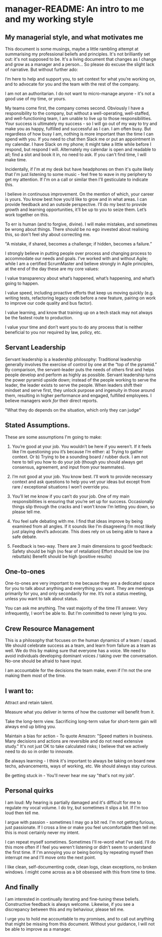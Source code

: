 # manager-README: An intro to me and my working style

## My managerial style, and what motivates me

This document is some musings, maybe a little rambling attempt at summarising my professional beliefs and principles. It's not brilliantly set out: it's not supposed to be. It's a living document that changes as I change and grow as a manager and a person... So please do excuse the slight lack of narrative. But without further ado:

I’m here to help and support you, to set context for what you’re working on, and to advocate for you and the team with the rest of the company.

I am not an authoritarian. I do not want to micro-manage anyone - it's not a good use of my time, or yours.

My teams come first, the company comes second. Obviously I have a responsibility to the company, but without a well-operating, well-staffed, and well-functioning team, I am unable to live up to those responsibilities. Your success is ultimately my success - so I will go out of my way to try and make you as happy, fulfilled and successful as I can.
I am often busy. But regardless of how busy I am, nothing is more important than the time I can spend with you. If you need to chat then Slack me or put an appointment in my calendar. I have Slack on my phone; it might take a little while before I respond, but respond I will. Alternately my calendar is open and readable to all; find a slot and book it in, no need to ask. If you can't find time, I will make time.

Incidentally, if I'm at my desk but have headphones on then it's quite likely that I'm just listening to some music - feel free to wave in my periphery to get my attention. If I'm on a call or similar then I'll gesticulate to indicate this. 

I believe in continuous improvement. On the mention of which, your career is yours. You know best how you’d like to grow and in what areas. I can provide feedback and an outside perspective. I’ll do my best to provide growth and learning opportunities, it’ll be up to you to seize them. Let’s work together on this.

To err is human (and to forgive, divine). I will make mistakes, and sometimes be wrong about things. There should be no ego invested about realising this, so don't feel shy about correcting me.

"A mistake, if shared, becomes a challenge; if hidden, becomes a failure.” 

I strongly believe in putting people over process and changing process to accommodate our needs and goals. I’ve worked with and without Agile; while I am a certified ScrumMaster and believe strongly in Agile principles, at the end of the day these are my core values:

I value transparency about what’s happened, what’s happening, and what’s going to happen.

I value speed, including proactive efforts that keep us moving quickly (e.g. writing tests, refactoring legacy code before a new feature, pairing on work to improve our code quality and bus factor).

I value learning, and know that training up on a tech stack may not always be the fastest route to production.

I value your time and don’t want you to do any process that is neither beneficial to you nor required by law, policy, etc.


## Servant Leadership
Servant leadership is a leadership philosophy: Traditional leadership generally involves the exercise of control by one at the “top of the pyramid.” By comparison, the servant-leader puts the needs of others first and helps people develop and perform as highly as possible. Servant leadership turns the power pyramid upside down; instead of the people working to serve the leader, the leader exists to serve the people. When leaders shift their mindset and serve first, they unlock purpose and ingenuity in those around them, resulting in higher performance and engaged, fulfilled employees. I believe managers work *for* their direct reports.

"What they do depends on the situation, which only they can judge"



## Stated Assumptions.

These are some assumptions I'm going to make:

1. You’re good at your job. You wouldn’t be here if you weren’t. If it feels like I’m questioning you it’s because I’m either: a) Trying to gather context. Or b) Trying to be a sounding board / rubber duck. I am not here to tell you how to do your job (though you should always get consensus, agreement, and input from your teammates).

2. I’m not good at your job. You know best. I’ll work to provide necessary context and ask questions to help you vet your ideas but except from rare / exceptional situations I won’t override you.

3. You’ll let me know if you can’t do your job. One of my main responsibilities is ensuring that you’re set up for success. Occasionally things slip through the cracks and I won’t know I’m letting you down, so please tell me.

4. You feel safe debating with me. I find that ideas improve by being examined from all angles. If it sounds like I’m disagreeing I’m most likely just playing devil’s advocate. This does rely on us being able to have a safe debate.

5. Feedback is two-way. There are 3 main dimensions to good feedback:
    Safety should be high (no fear of retaliation)
    Effort should be low (no rebuttals)
    Benefit should be high (positive results)



## One-to-ones
One-to-ones are very important to me because they are a dedicated space for you to talk about anything and everything you want. They are meetings primarily for you, and only secondarily for me. It’s not a status meeting, unless you want to talk about status.

You can ask me anything. The vast majority of the time I’ll answer. Very infrequently, I won’t be able to. But I’m committed to never lying to you.


## Crew Resource Management
This is a philosophy that focuses on the human dynamics of a team / squad. 
We should celebrate success as a team, and learn from failure as a team as well. 
We do this by making sure that everyone has a voice.
We need to avoid individuals developing dominant voices / taking over the conversation. No-one should be afraid to have input. 
 
I am accountable for the decisions the team make, even if I’m not the one making them most of the time.


## I want to:
Attract and retain talent.

Measure what you deliver in terms of how the customer will benefit from it.

Take the long-term view. Sacrificing long-term value for short-term gain will always end up biting you.

Maintain a bias for action - To quote Amazon: "Speed matters in business. Many decisions and actions are reversible and do not need extensive study." It's not just OK to take calculated risks; I believe that we actively need to do so in order to innovate.

Be always learning - I think it's important to always be taking on board new techs, advancements, ways of working, etc. We should always stay curious.

Be getting stuck in - You'll never hear me say "that's not my job".


## Personal quirks
I am loud: My hearing is partially damaged and it's difficult for me to regulate my vocal volume. I do try, but sometimes it slips a bit. If I'm too loud then tell me.

I argue with passion - sometimes I may go a bit red. I'm not getting furious, just passionate. If I cross a line or make you feel uncomfortable then tell me: this is most certainly never my intent.

I can repeat myself sometimes. Sometimes I'll re-word what I've said. I'll do this more often if I feel you weren't listening or didn't seem to understand the first time. If I'm annoying you or being boring by repeating myself then interrupt me and I'll move onto the next point. 

I like clean, self-documenting code, clean logs, clean exceptions, no broken windows. I might come across as a bit obsessed with this from time to time.


## And finally
I am interested in continually iterating and fine-tuning these beliefs. Constructive feedback is always welcome. Likewise, if you see a discrepancy between this and my behaviour, please tell me. 

I urge you to hold me accountable to my promises, and to call out anything that might be missing from this document. Without your guidance, I will not be able to improve as a manager.

